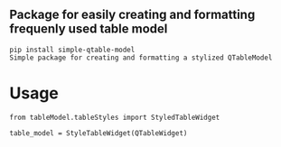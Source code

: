 ## Package for easily creating and formatting frequenly used table model
    pip install simple-qtable-model
    Simple package for creating and formatting a stylized QTableModel

# Usage
    from tableModel.tableStyles import StyledTableWidget

    table_model = StyleTableWidget(QTableWidget)